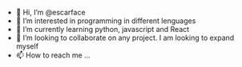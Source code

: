 - 👋 Hi, I’m @escarface
- 👀 I’m interested in programming in different lenguages
- 🌱 I’m currently learning python, javascript and React
- 💞️ I’m looking to collaborate on any project. I am looking to expand myself
- 📫 How to reach me ...

<!---
escarface/escarface is a ✨ special ✨ repository because its `README.md` (this file) appears on your GitHub profile.
You can click the Preview link to take a look at your changes.
--->
